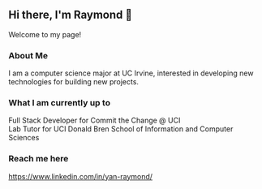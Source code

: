 ## Hi there, I'm Raymond 👋
Welcome to my page!

### About Me
I am a computer science major at UC Irvine, interested in developing new technologies for building new projects. 


### What I am currently up to
Full Stack Developer for Commit the Change @ UCI <br />
Lab Tutor for UCI Donald Bren School of Information and Computer Sciences

### Reach me here
https://www.linkedin.com/in/yan-raymond/
